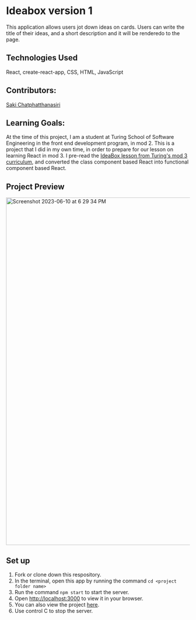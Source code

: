 # Ideabox version 1
This application allows users jot down ideas on cards. Users can write the title of their ideas, and a short description and it will be renderedo to the page.

## Technologies Used
React, create-react-app, CSS, HTML, JavaScript

## Contributors:
<a href="https://github.com/sakisandrac">Saki Chatphatthanasiri</a>

## Learning Goals:
At the time of this project, I am a student at Turing School of Software Engineering in the front end development program, in mod 2. This is a project that I did in my own time, in order to prepare for our lesson on learning React in mod 3. I pre-read the <a href="https://frontend.turing.edu/lessons/module-3/react-2-the-how.html"> IdeaBox lesson from Turing's mod 3 curriculum</a>, and converted the class component based React into functional component based React. 

## Project Preview
<img width="949" alt="Screenshot 2023-06-10 at 6 29 34 PM" src="https://github.com/sakisandrac/ideabox1/assets/118419729/bddb9886-2d64-46dc-b548-50148e1fcf7a">


## Set up
1. Fork or clone down this respository. 
2. In the terminal, open this app by running the command `cd <project folder name>`
3. Run the command `npm start` to start the server.
4. Open [http://localhost:3000](http://localhost:3000) to view it in your browser.
5. You can also view the project <a href="https://ideabox1.vercel.app/">here</a>.
6. Use control C to stop the server.
